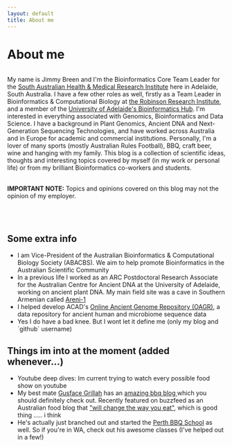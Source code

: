 ```yaml
---
layout: default
title: About me
---
```


<div class="post">
<h1 class="pageTitle">About me</h1>
<img src="{{ '/assets/img/me.jpg' | prepend: site.baseurl }}" alt="">
<p class="intro">My name is Jimmy Breen and I'm the Bioinformatics Core Team Leader for the <a href="https://www.sahmri.org/">South Australian Health & Medical Research Institute</a> here in Adelaide, South Australia.
I have a few other roles as well, firstly as a Team Leader in Bioinformatics & Computational Biology at <a href="https://www.adelaide.edu.au/robinson-research-institute/">the Robinson Research Institute</a>, and a member of the <a href="https://www.adelaide.edu.au/bioinformatics-hub/">University of Adelaide's Bioinformatics Hub</a>.
I'm interested in everything associated with Genomics, Bioinformatics and Data Science.
I have a background in Plant Genomics, Ancient DNA and Next-Generation Sequencing Technologies, and have worked across Australia and in Europe for academic and commercial institutions.
Personally, I'm a lover of many sports (mostly Australian Rules Football), BBQ, craft beer, wine and hanging with my family.
This blog is a collection of scientific ideas, thoughts and interesting topics covered by myself (in my work or personal life) or from my brilliant Bioinformatics co-workers and students.

<br>
<br>

<b>IMPORTANT NOTE:</b> Topics and opinions covered on this blog may not the opinion of my employer.

<br>
<br>

<h2>Some extra info</h2>

<ul>
<li>I am Vice-President of the Australian Bioinformatics & Computational Biology Society (ABACBS). We aim to help promote Bioinformatics in the Australian Scientific Community</li>
<li>In a previous life I worked as an ARC Postdoctoral Research Associate for the Australian Centre for Ancient DNA at the University of Adelaide, working on ancient plant DNA. My main field site was a cave in Southern Armenian called <a href="https://en.wikipedia.org/wiki/Areni-1_cave_complex"> Areni-1 </a></li>
<li>I helped develop ACAD's <a href="https://www.oagr.org.au"> Online Ancient Genome Repository (OAGR)</a>, a data repository for ancient human and microbiome sequence data</li>

<li>Yes I do have a bad knee. But I wont let it define me (only my blog and `github` username)</li>
</ul>

<h2>Things im into at the moment (added whenever...)</h2>
<ul>
<li>Youtube deep dives: Im current trying to watch every possible food show on youtube </li>
<li>My best mate <a href="https://www.facebook.com/gusfacegrillah"> Gusface Grillah</a> has an <a href="http://gusfacegrillah.com/"> amazing bbq blog </a> which you should definitely check out. Recently featured on buzzfeed as an Australian food blog that  <a href="http://www.buzzfeed.com/gyanyankovich/the-best-australian-food-blogs"> "will change the way you eat"</a>, which is good thing ..... i think </li>
<li>He's actually just branched out and started the <a href="https://www.perthbbqschool.com/"> Perth BBQ School</a> as well. So if you're in WA, check out his awesome classes (I've helped out in a few!) </li>
</ul>
